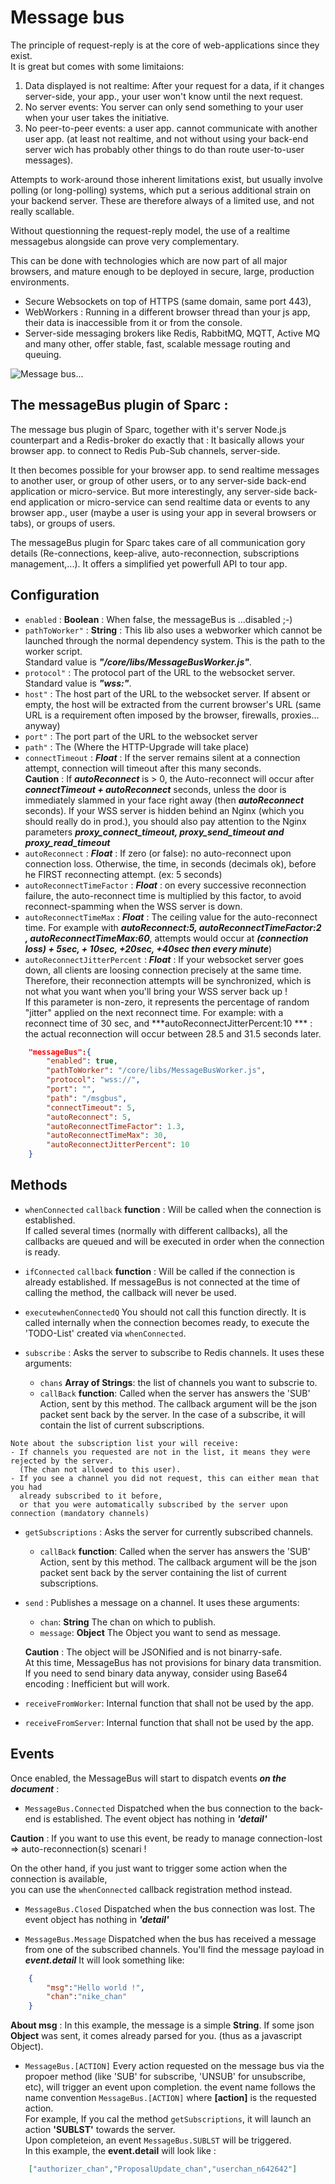 # Message bus 

The principle of request-reply is at the core of web-applications since they exist.  
It is great but comes with some limitaions:

1. Data displayed is not realtime: After your request for a data, if it changes server-side, your app., your user won't know until the next request.
2. No server events: You server can only send something to your user when your user takes the initiative.
3. No peer-to-peer events: a user app. cannot communicate with another user app. (at least not realtime, and not without using your back-end server wich has probably other things to do than route user-to-user messages).

Attempts to work-around those inherent limitations exist, but usually involve polling (or long-polling) systems, which put a serious additional strain on your backend server. These are therefore always of a limited use, and not really scallable.

Without questionning the request-reply model, the use of a realtime messagebus alongside can prove very complementary.

This can be done with technologies which are now part of all major browsers, and mature enough to be deployed in secure, large, production environments. 
- Secure Websockets on top of HTTPS (same domain, same port 443), 
- WebWorkers : Running in a different browser thread than your js app, their data is inaccessible from it or from the console.
- Server-side messaging brokers like Redis, RabbitMQ, MQTT, Active MQ and many other, offer stable, fast, scalable message routing and queuing.

![Message bus...](img/MessageBus.png "Message bus")

## The messageBus plugin of Sparc :
The message bus plugin of Sparc, together with it's server Node.js counterpart and a Redis-broker do exactly that : 
It basically allows your browser app. to connect to Redis Pub-Sub channels, server-side.

It then becomes possible for your browser app. to send realtime messages to another user, or group of other users, or to any server-side back-end application or micro-service. But more interestingly, any server-side back-end application or micro-service can send realtime data or events to any browser app., user (maybe a user is using your app in several browsers or tabs), or groups of users.

The messageBus plugin for Sparc takes care of all communication gory details (Re-connections, keep-alive, auto-reconnection, subscriptions management,...).
It offers a simplified yet powerfull API to tour app.

## Configuration

* `enabled` :  **Boolean** : When false, the messageBus is ...disabled ;-)
* `pathToWorker"` : **String** : This lib also uses a webworker which cannot be launched through the normal dependency system. This is the path to the worker script.  
Standard value is ***"/core/libs/MessageBusWorker.js"***.
* `protocol"` : The protocol part of the URL to the websocket server.
Standard value is ***"wss:"***.
* `host"` : The host part of the URL to the websocket server. If absent or empty, the host will be extracted from the current browser's URL (same URL is a requirement often imposed by the browser, firewalls, proxies... anyway)
* `port"` : The port part of the URL to the websocket server
* `path"` : The (Where the HTTP-Upgrade will take place)
* `connectTimeout` : ***Float*** : If the server remains silent at a connection attempt, connection will timeout after this many seconds.  
**Caution** : If ***autoReconnect*** is > 0, the  Auto-reconnect will occur after ***connectTimeout + autoReconnect*** seconds, unless the door is immediately slammed in your face right away (then ***autoReconnect*** seconds). If your WSS server is hidden behind an Nginx (which you should really do in prod.), you should also pay attention to the Nginx parameters ***proxy_connect_timeout, proxy_send_timeout and proxy_read_timeout*** 
* `autoReconnect` : ***Float*** : If zero (or false): no auto-reconnect upon connection loss. Otherwise, the time, in seconds (decimals ok), before he FIRST reconnecting attempt. (ex: 5 seconds)
* `autoReconnectTimeFactor` : ***Float*** : on every successive reconnection failure, the auto-reconnect time is multiplied by this factor, to avoid reconnect-spamming when the WSS server is down. 
* `autoReconnectTimeMax` : ***Float*** : The ceiling value for the auto-reconnect time. 
For example with ***autoReconnect:5, autoReconnectTimeFactor:2 , autoReconnectTimeMax:60***, attempts would occur at ***(connection loss) + 5sec, + 10sec, +20sec, +40sec then every minute***)
* `autoReconnectJitterPercent` : ***Float*** : If your websocket server goes down, all clients are loosing connection precisely at the same time. Therefore, their reconnection attempts will be synchronized, which is not what you want when you'll bring your WSS server back up !  
If this parameter is non-zero, it represents the percentage of random "jitter" applied on the next reconnect time. For example: with a reconnect time of 30 sec, and ***autoReconnectJitterPercent:10 *** : the actual reconnection will occur between 28.5 and 31.5 seconds later.


```json
    "messageBus":{
        "enabled": true,
        "pathToWorker": "/core/libs/MessageBusWorker.js",
        "protocol": "wss://",
        "port": "",
        "path": "/msgbus",
        "connectTimeout": 5,
        "autoReconnect": 5,
        "autoReconnectTimeFactor": 1.3,
        "autoReconnectTimeMax": 30,
        "autoReconnectJitterPercent": 10
    }
```


## Methods

- `whenConnected`
`callback` **function** : Will be called when the connection is established.  
If called several times (normally with different callbacks), all the callbacks are queued  and will be executed in order when the connection is ready.  

- `ifConnected`
`callback` **function** : Will be called if the connection is already established. 
If messageBus is not connected at the time of calling the method, the callback will never be used.  

- `executewhenConnectedQ`
You should not call this function directly. It is called internally when the connection becomes ready, to execute the 'TODO-List' created via `whenConnected`.  

- `subscribe` : Asks the server to subscribe  to Redis channels. It uses these arguments:  
    - `chans` **Array of Strings**: the list of channels you want to subscrie to.   
    - `callBack` **function**: Called when the server has answers the 'SUB' Action, sent by this method.
    The callback argument will be the json packet sent back by the server.
    In the case of a subscribe, it will contain the list of current subscriptions.

```text
Note about the subscription list your will receive:
- If channels you requested are not in the list, it means they were rejected by the server.
  (The chan not allowed to this user).
- If you see a channel you did not request, this can either mean that you had
  already subscribed to it before,
  or that you were automatically subscribed by the server upon connection (mandatory channels)
```

- `getSubscriptions` : Asks the server for currently subscribed channels.
    - `callBack` **function**: Called when the server has answers the 'SUB' Action, sent by this method.
    The callback argument will be the json packet sent back by the server containing the list of current subscriptions.


- `send` : Publishes a message on a channel.  It uses these arguments:  
    - `chan`: **String** The chan on which to publish.
    - `message`: **Object** The Object you want to send as message.

    **Caution** : The object will be JSONified and is not binarry-safe.  
    At this time, MessageBus has not provisions for binary data transmition.  
    If you need to send binary data anyway, consider using Base64 encoding : Inefficient but will work.


- `receiveFromWorker`: Internal function that shall not be used by the app.

- `receiveFromServer`: Internal function that shall not be used by the app.


## Events
Once enabled, the MessageBus will start to dispatch events ***on the document*** :

- `MessageBus.Connected`
Dispatched when the bus connection to the back-end is established.
The event object has nothing in ***'detail'***

**Caution** : If you want to use this event, be ready to manage connection-lost => auto-reconnection(s) scenari !

On the other hand, if you just want to trigger some action when the connection is available,  
you can use the `whenConnected` callback registration method instead.


- `MessageBus.Closed` 
Dispatched when the bus connection was lost.
The event object has nothing in ***'detail'***

- `MessageBus.Message`
Dispatched when the bus has received a message from one of the subscribed channels.
You'll find the message payload in ***event.detail***
It will look something like:


```json
    {   
        "msg":"Hello world !",
        "chan":"nike_chan"
    }
```
**About msg** : In this example, the message is a simple **String**. If some json **Object** was sent, it comes already parsed for you. (thus as a javascript Object).


- `MessageBus.[ACTION]`
    Every action requested on the message bus via the propoer method (like 'SUB' for subscribe, 'UNSUB' for unsubscribe, etc), will trigger an event upon completion.
    the event name follows the name convention `MessageBus.[ACTION]` where **[action]** is the requested action.  
    For example, If you cal the method  `getSubscriptions`, it will launch an action **'SUBLST'** towards the server.  
    Upon completeion, an event `MessageBus.SUBLST` will be triggered.  
    In this example, the **event.detail** will look like :


```json
    ["authorizer_chan","ProposalUpdate_chan","userchan_n642642"]
```
     
